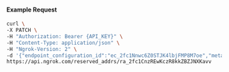 <!-- Code generated for API Clients. DO NOT EDIT. -->

#### Example Request

```bash
curl \
-X PATCH \
-H "Authorization: Bearer {API_KEY}" \
-H "Content-Type: application/json" \
-H "Ngrok-Version: 2" \
-d '{"endpoint_configuration_id":"ec_2fc1Nnwc6Z0STJK4lbjFMP8M7oe","metadata":"{\"proto\": \"ssh\"}"}' \
https://api.ngrok.com/reserved_addrs/ra_2fc1CnzREwKczR8kkZBZJNXKavv
```
